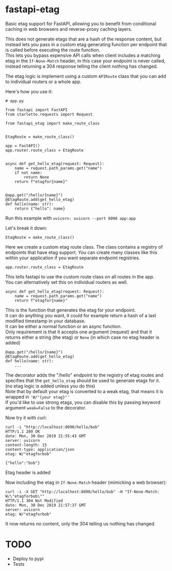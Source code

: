 # fastapi-etag

Basic etag support for FastAPI, allowing you to benefit from conditional caching in web browsers and reverse-proxy caching layers.

This does not generate etags that are a hash of the response content, but instead lets you pass in a custom etag generating function per endpoint that is called before executing the route function.  
This lets you bypass expensive API calls when client includes a matching etag in the `If-None-Match` header, in this case your endpoint is never called, instead returning a 304 response telling the client nothing has changed.

The etag logic is implement using a custom `APIRoute` class that you can add to individual routers or a whole app.  

Here's how you use it:

```python3
# app.py

from fastapi import FastAPI
from starlette.requests import Request

from fastapi_etag import make_route_class


EtagRoute = make_route_class()

app = FastAPI()
app.router.route_class = EtagRoute


async def get_hello_etag(request: Request):
    name = request.path_params.get("name")
    if not name:
        return None
    return f"etagfor{name}"


@app.get("/hello/{name}")
@EtagRoute.add(get_hello_etag)
def hello(name: str):
    return {"hello": name}

```

Run this example with `uvicorn: uvicorn --port 8090 app:app`

Let's break it down:

```python3
EtagRoute = make_route_class()
```

Here we create a custom etag route class. The class contains a registry of endpoints
that have etag support.
You can create many classes like this within your application if you want separate endpoint registries.

```python3
app.router.route_class = EtagRoute
```
This tells fastapi to use the custom route class on all routes in the app.  
You can alternatively set this on individual routers as well.  

```python3
async def get_hello_etag(request: Request):
    name = request.path_params.get("name")
    return f"etagfor{name}"
```

This is the function that generates the etag for your endpoint.  
It can do anything you want, it could for example return a hash of a last modified timestamp in your database.  
It can be either a normal function or an async function.  
Only requirement is that it accepts one argument (request) and that it returns either a string (the etag) or `None` (in which case no etag header is added)


```python3
@app.get("/hello/{name}")
@EtagRoute.add(get_hello_etag)
def hello(name: str):
	...
```

The decorator adds the "/hello" endpoint to the registry of etag routes and specifies that the `get_hello_etag` should be used to generate etags for it. (no etag logic is added unless you do this)  
Note that by default your etag is converted to a weak etag, that means it is wrapped in `'W/"{your etag}"'`  
If you'd like to use strong etags, you can disable this by passing keyword argument `weak=False` to the decorator.


Now try it with curl:

```
curl -i "http://localhost:8090/hello/bob"
HTTP/1.1 200 OK
date: Mon, 30 Dec 2019 21:55:43 GMT
server: uvicorn
content-length: 15
content-type: application/json
etag: W/"etagforbob"

{"hello":"bob"}
```

Etag header is added

Now including the etag in `If-None-Match` header (mimicking a web browser):

```
curl -i -X GET "http://localhost:8090/hello/bob" -H "If-None-Match: W/\"etagforbob\""
HTTP/1.1 304 Not Modified
date: Mon, 30 Dec 2019 21:57:37 GMT
server: uvicorn
etag: W/"etagforbob"
```

It now returns no content, only the 304 telling us nothing has changed.


# TODO

* Deploy to pypi
* Tests
